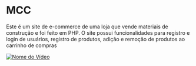 # MCC

Este é um site de e-commerce de uma loja que vende materiais de construção e foi feito em PHP. O site possui funcionalidades para registro e login de usuários, 
registro de produtos, adição e remoção de produtos ao carrinho de compras

[![Nome do Vídeo](https://img.youtube.com/vi/prxWUuc02XA/0.jpg)](https://www.youtube.com/watch?v=prxWUuc02XA)
